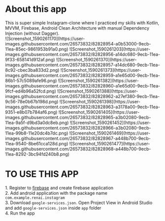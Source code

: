 <H1>About this app</H1>
This is super simple Instagram-clone where I practiced my skills with Kotlin, MVVM, Firebase, Android Clean Architecture with manual Dependency Injection (without Dagger). <br>
![Screenshot_1590261170](https://user-images.githubusercontent.com/26573832/82828954-a0b53000-9ecb-11ea-85ec-9861953b91a0.png)
![Screenshot_1590261203](https://user-images.githubusercontent.com/26573832/82828956-a14dc680-9ecb-11ea-9f33-658141d912af.png)
![Screenshot_1590261370](https://user-images.githubusercontent.com/26573832/82828957-a14dc680-9ecb-11ea-8c92-cbec3ba833d2.png)
![Screenshot_1590261373](https://user-images.githubusercontent.com/26573832/82828959-a1e65d00-9ecb-11ea-86b1-57c5089afe96.png)
![Screenshot_1590261382](https://user-images.githubusercontent.com/26573832/82828960-a1e65d00-9ecb-11ea-9fcf-ed4b96a52fcd.png)
![Screenshot_1590261388](https://user-images.githubusercontent.com/26573832/82828962-a27ef380-9ecb-11ea-9c56-78e0b67b198d.png)
![Screenshot_1590261398](https://user-images.githubusercontent.com/26573832/82828963-a3178a00-9ecb-11ea-9351-e8b07b784af6.png)
![Screenshot_1590261405](https://user-images.githubusercontent.com/26573832/82828965-a3b02080-9ecb-11ea-9a5f-d9bd3a0dc8eb.png)
![Screenshot_1590261452](https://user-images.githubusercontent.com/26573832/82828966-a3b02080-9ecb-11ea-99b8-11e20dc4b7dc.png)
![Screenshot_1590261469](https://user-images.githubusercontent.com/26573832/82828967-a448b700-9ecb-11ea-9540-8be61cca128d.png)
![Screenshot_1590261477](https://user-images.githubusercontent.com/26573832/82828968-a448b700-9ecb-11ea-8292-3bc94fd240b8.png)

<H1>TO USE THIS APP</H1>
1. Register to <a href="https://firebase.google.com/">firebase</a> and create firebase application</br>
2. Add android application with the package name <code>com.example.renai.instagram</code></br>
3. Download <code>google-services.json</code>. Open Project View in Android Studio and add <code>google-services.json</code> inside <code>app</code> folder</br>
4. Run the app</br>
